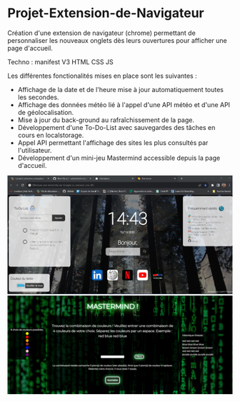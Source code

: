 # Projet-Extension-de-Navigateur

Création d'une extension de navigateur (chrome) permettant de personnaliser les nouveaux onglets dès leurs ouvertures pour afficher une page d'accueil. 

Techno :
manifest V3
HTML
CSS
JS

Les différentes fonctionalités mises en place sont les suivantes : 
- Affichage de la date et de l'heure mise à jour automatiquement toutes les secondes.
- Affichage des données météo lié à l'appel d'une API météo et d'une API de géolocalisation.
- Mise à jour du back-ground au rafraîchissement de la page.
- Développement d'une To-Do-List avec sauvegardes des tâches en cours en localstorage.
- Appel API permettant l'affichage des sites les plus consultés par l'utilisateur.
- Développement d'un mini-jeu Mastermind accessible depuis la page d'accueil.

![Alt Welcoming-page](welcoming-page.png)  ![Alt Mastermind](mini-jeu.png)   
